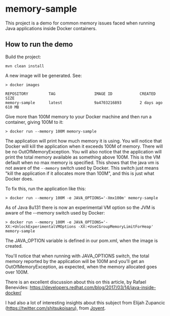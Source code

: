 # memory-sample
This project is a demo for common memory issues faced when running Java applications inside Docker containers.

## How to run the demo

Build the project:

```
mvn clean install
```

A new image will be generated. See:

```
> docker images

REPOSITORY         TAG                 IMAGE ID            CREATED             SIZE
memory-sample      latest              9a4703216893        2 days ago          610 MB
```

Give more than 100M memory to your Docker machine and then run a container, giving 100M to it:

```
> docker run --memory 100M memory-sample
```

The application will print how much memory it is using. You will notice that Docker will kill the application when it exceeds 100M of memory. There will be no OutOfMemoryException. You will also notice that the application will print the total memory available as something above 100M. This is the VM default when no max memory is specified. This shows that the java vm is not aware of the `--memory` switch used by Docker. This switch just means "kill the application if it allocates more than 100M", and this is just what Docker does.

To fix this, run the application like this:

```
> docker run --memory 100M -e JAVA_OPTIONS='-Xmx100m' memory-sample
```


As of Java 8u131 there is now an experimental VM option so the JVM is aware of the --memory switch used by Docker:

```
> docker run --memory 100M -e JAVA_OPTIONS='-XX:+UnlockExperimentalVMOptions -XX:+UseCGroupMemoryLimitForHeap' memory-sample
```

The JAVA_OPTION variable is defined in our pom.xml, when the image is created.

You'll notice that when running with JAVA_OPTIONS switch, the total memory reported by the application will be 100M and you'll get an OutOfMemoryException, as expected, when the memory allocated goes over 100M.

There is an excellent discussion about this on this article, by Rafael Benevides: https://developers.redhat.com/blog/2017/03/14/java-inside-docker/

I had also a lot of interesting insights about this subject from Elijah Zupancic (https://twitter.com/shitsukoisaru), from [Joyent](https://www.joyent.com/).




